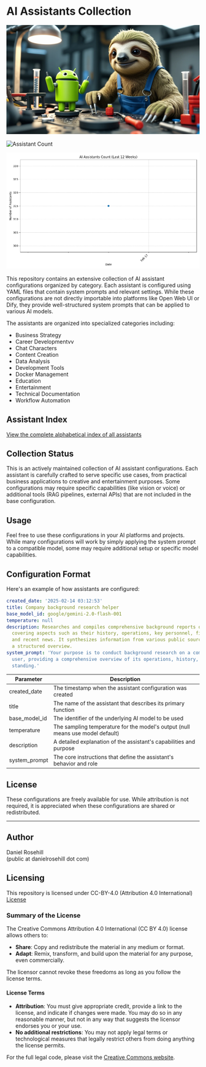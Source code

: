# AI Assistants Collection

![alt text](images/banner.webp)

![Assistant Count](https://img.shields.io/badge/Assistants-315-blue)

![Assistants Over Time](images/assistants_chart.png)

This repository contains an extensive collection of AI assistant configurations organized by category. Each assistant is configured using YAML files that contain system prompts and relevant settings. While these configurations are not directly importable into platforms like Open Web UI or Dify, they provide well-structured system prompts that can be applied to various AI models.

The assistants are organized into specialized categories including:

- Business Strategy
- Career Developmentvv
- Chat Characters
- Content Creation
- Data Analysis
- Development Tools
- Docker Management
- Education
- Entertainment
- Technical Documentation
- Workflow Automation
 
## Assistant Index

[View the complete alphabetical index of all assistants](index.md)

## Collection Status

This is an actively maintained collection of AI assistant configurations. Each assistant is carefully crafted to serve specific use cases, from practical business applications to creative and entertainment purposes. Some configurations may require specific capabilities (like vision or voice) or additional tools (RAG pipelines, external APIs) that are not included in the base configuration.

## Usage

Feel free to use these configurations in your AI platforms and projects. While many configurations will work by simply applying the system prompt to a compatible model, some may require additional setup or specific model capabilities.

## Configuration Format

Here's an example of how assistants are configured:

```yaml
created_date: '2025-02-14 03:12:53'
title: Company background research helper
base_model_id: google/gemini-2.0-flash-001
temperature: null
description: Researches and compiles comprehensive background reports on companies,
  covering aspects such as their history, operations, key personnel, financial performance,
  and recent news. It synthesizes information from various public sources to provide
  a structured overview.
system_prompt: 'Your purpose is to conduct background research on a company for the
  user, providing a comprehensive overview of its operations, history, and current
  standing.'
```

| Parameter | Description |
|-----------|-------------|
| created_date | The timestamp when the assistant configuration was created |
| title | The name of the assistant that describes its primary function |
| base_model_id | The identifier of the underlying AI model to be used |
| temperature | The sampling temperature for the model's output (null means use model default) |
| description | A detailed explanation of the assistant's capabilities and purpose |
| system_prompt | The core instructions that define the assistant's behavior and role |

## License

These configurations are freely available for use. While attribution is not required, it is appreciated when these configurations are shared or redistributed.

 ---


## Author

Daniel Rosehill  
(public at danielrosehill dot com)

## Licensing

This repository is licensed under CC-BY-4.0 (Attribution 4.0 International) 
[License](https://creativecommons.org/licenses/by/4.0/)

### Summary of the License
The Creative Commons Attribution 4.0 International (CC BY 4.0) license allows others to:
- **Share**: Copy and redistribute the material in any medium or format.
- **Adapt**: Remix, transform, and build upon the material for any purpose, even commercially.

The licensor cannot revoke these freedoms as long as you follow the license terms.

#### License Terms
- **Attribution**: You must give appropriate credit, provide a link to the license, and indicate if changes were made. You may do so in any reasonable manner, but not in any way that suggests the licensor endorses you or your use.
- **No additional restrictions**: You may not apply legal terms or technological measures that legally restrict others from doing anything the license permits.

For the full legal code, please visit the [Creative Commons website](https://creativecommons.org/licenses/by/4.0/legalcode).